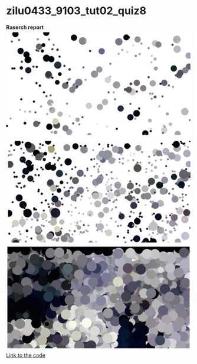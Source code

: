 # zilu0433_9103_tut02_quiz8

**Raserch report**
![example 2](assets/02.png)
![example 3](assets/03.png)
![Image of Pointillism - example 1](assets/01.png)
[Link to the code](https://p5js.org/examples/image-pointillism.html)
